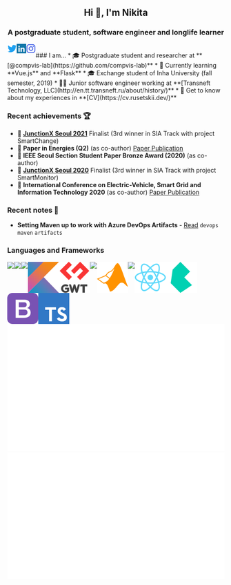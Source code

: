 <!-- ### Hi there 👋 -->

<!--
**wolfgio/wolfgio** is a ✨ _special_ ✨ repository because its `README.md` (this file) appears on your GitHub profile.

Here are some ideas to get you started:

- 🔭 I’m currently working on ...
- 🌱 I’m currently learning ...
- 👯 I’m looking to collaborate on ...
- 🤔 I’m looking for help with ...
- 💬 Ask me about ...
- 📫 How to reach me: ...
- 😄 Pronouns: ...
- ⚡ Fun fact: ...
-->

<h2 align="center">Hi 👋, I'm Nikita</h2>
<h3 align="center">A postgraduate student, software engineer and longlife learner</h3>

<!-- <p align="left"> <img src="https://komarev.com/ghpvc/?username=xtenzq&label=Profile%20views&color=0e75b6&style=flat" alt="xtenzq" /> </p> -->

<a href="https://twitter.com/wolfgio" target="blank"><img align="left" src="icons/twitter.svg" alt="wolfgio" width="22px" /></a>
<a href="https://linkedin.com/in/giovannywrp" target="blank"><img align="left" src="icons/linkedin.svg" alt="wolfgio" width="22px" /></a>
<a href="https://instagram.com/_wolfgio" target="blank"><img align="left" src="icons/instagram.svg" alt="_wolfgio" width="22px" /></a>

<br />
### I am...
* 🎓 Postgraduate student and researcher at **[@compvis-lab](https://github.com/compvis-lab)**
* 🔭 Currently learning **Vue.js** and **Flask**
* 🎓 Exchange student of Inha University (fall semester, 2019)
* 👨‍💻 Junior software engineer working at **[Transneft Technology, LLC](http://en.tt.transneft.ru/about/history/)**
* 📄 Get to know about my experiences in **[CV](https://cv.rusetskii.dev/)**

### Recent achievements 🏆
* 🥉 **[JunctionX Seoul 2021](https://app.hackjunction.com/events/junctionx-seoul)** Finalist (3rd winner in SIA Track with project SmartChange)
* 📃 **Paper in Energies (Q2)** (as co-author) [Paper Publication](https://www.mdpi.com/1996-1073/14/2/418)
* 🥉 **IEEE Seoul Section Student Paper Bronze Award (2020)** (as co-author)
* 🥉 **[JunctionX Seoul 2020](https://app.hackjunction.com/events/junctionx-seoul)** Finalist (3rd winner in SIA Track with project SmartMonitor)
* 📃 **International Conference on Electric-Vehicle, Smart Grid and Information Technology 2020** (as co-author) [Paper Publication](https://www.researchgate.net/publication/344287197_Optimal_Distributed_Generation_Selection_Using_Particle_Swarm_Optimization)

### Recent notes 📝

* **Setting Maven up to work with Azure DevOps Artifacts** - [Read](https://github.com/xtenzQ/dev-notes/blob/main/azure-devops/setting-maven-up-artifacts.md) `devops` `maven` `artifacts`

### Languages and Frameworks

<img align="left" src="icons/c-sharp-solid.svg" />
<img align="left" src="icons/dot-net.svg" />
<img align="left" src="icons/java.svg" />
<img align="left" src="icons/kotlin.svg" />
<img align="left" src="icons/gwt.svg" />
<img align="left" src="icons/tensorflow.svg" />
<img align="left" src="icons/matlab.svg" />
<img align="left" src="icons/opencv.svg" />
<img align="left" src="icons/react.svg" />
<img align="left" src="icons/bulma.svg" />
<img align="left" src="icons/bootstrap.svg" />
<img align="left" src="icons/typescript.svg" />
<br />
<br />
<br />

![](https://raw.githubusercontent.com/xtenzQ/github-stats-transparent/output/generated/overview.svg)
![](https://raw.githubusercontent.com/xtenzQ/github-stats-transparent/output/generated/languages.svg)
